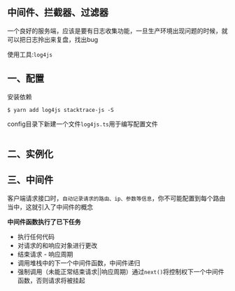 ## 中间件、拦截器、过滤器

一个良好的服务端，应该是要有日志收集功能，一旦生产环境出现问题的时候，就可以把日志拎出来复盘，找出bug

使用工具:`log4js`

## 一、配置

安装依赖

```shell
$ yarn add log4js stacktrace-js -S
```

config目录下新建一个文件`log4js.ts`用于编写配置文件

```ts


```



## 二、实例化

## 三、中间件

客户端请求接口时，`自动记录请求的路由、ip、参数等信息`，你不可能配置到每个路由当中，这就引入了中间件的概念

**中间件函数执行了已下任务**

* 执行任何代码
* 对请求的和响应对象进行更改
* 结束请求 - 响应周期
* 调用堆栈中的下一个中间件函数，中间件递归
* 强制调用（未能正常结束请求||响应周期）通过`next()`将控制权下一个中间件函数，否则请求将被挂起